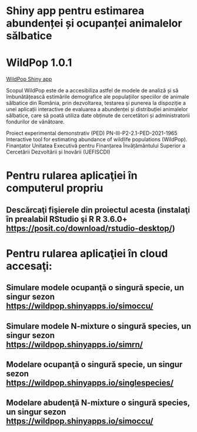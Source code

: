 # Shiny app pentru estimarea abundenței și ocupanței animalelor sălbatice
# WildPop 1.0.1
 [WildPop Shiny app](https://wildpop.ccmesi.ro/)
 
 Scopul WildPop este de a accesibiliza astfel de modele de analiză și să îmbunătățească estimările demografice ale populațiilor speciilor de animale sălbatice din România, prin dezvoltarea, testarea și punerea la dispoziție a unei aplicații interactive de evaluarea a abundenței și distribuției animalelor sălbatice, care să poată utiliza date obținute de cercetători și administratorii fondurilor de vânătoare.

Proiect experimental demonstrativ (PED) PN-III-P2-2.1-PED-2021-1965 Interactive tool for estimating abundance of wildlife populations (WildPop). Finanțator Unitatea Executivă pentru Finanțarea Învățământului Superior a Cercetării Dezvoltării și Inovării (UEFISCDI)

# Pentru rularea aplicaţiei în computerul propriu 

## Descărcaţi fişierele din proiectul acesta (instalaţi în prealabil RStudio şi R  R 3.6.0+ https://posit.co/download/rstudio-desktop/)

# Pentru rularea aplicaţiei în cloud accesaţi:

## Simulare modele ocupanţă o singură specie, un singur sezon https://wildpop.shinyapps.io/simoccu/ 
## Simulare modele N-mixture o singură species, un singur sezon https://wildpop.shinyapps.io/simrn/
## Modelare ocupanţă o singură specie, un singur sezon https://wildpop.shinyapps.io/singlespecies/
## Modelare abudenţă N-mixture o singură species, un singur sezon https://wildpop.shinyapps.io/simoccu/
